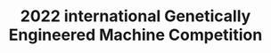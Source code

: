 ---
title: "2022 international Genetically Engineered Machine Competition"
excerpt: "I participated as the leader of modelling group in BNU-China 2022, we won silver medal.<br/><img src='/images/500x300.png'>"
collection: portfolio
---